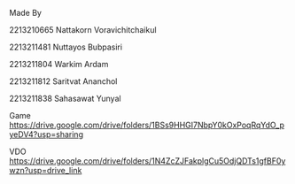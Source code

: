 Made By

2213210665 Nattakorn Voravichitchaikul

2213211481 Nuttayos Bubpasiri

2213211804 Warkim Ardam

2213211812 Saritvat Ananchol

2213211838 Sahasawat Yunyal

Game
https://drive.google.com/drive/folders/1BSs9HHGI7NbpY0kOxPoqRqYdO_pyeDV4?usp=sharing


VDO
https://drive.google.com/drive/folders/1N4ZcZJFakplgCu5OdjQDTs1gfBF0ywzn?usp=drive_link
